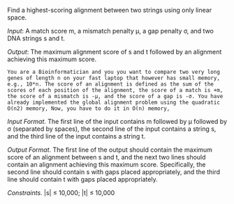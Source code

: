 Find a highest-scoring alignment between two strings using only linear space.

*Input*: A match score m, a mismatch penalty μ, a gap penalty σ, and two DNA strings s and t.

*Output*: The maximum alignment score of s and t followed by an alignment achieving this maximum score.

    You are a Bioinformatician and you you want to compare two very long genes of length n on your fast laptop that however has small memory, e.g., 10*n. The score of an alignment is defined as the sum of the scores of each position of the alignment, the score of a match is +m, the score of a mismatch is -μ, and the score of a gap is -σ. You have already implemented the global alignment problem using the quadratic O(n2) memory, Now, you have to do it in O(n) memory,

*Input Format*. The first line of the input contains m followed by μ followed by σ (separated by spaces), the second line of the input contains a string s, and the third line of the input contains a string t.

*Output Format*. The first line of the output should contain the maximum score of an alignment between s and t, and the next two lines should contain an alignment achieving this maximum score. Specifically, the second line should contain s with gaps placed appropriately, and the third line should contain t with gaps placed appropriately.


*Constraints*. |s| ≤ 10,000; |t| ≤ 10,000